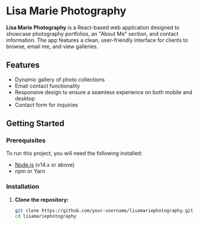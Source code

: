 # Lisa Marie Photography

**Lisa Marie Photography** is a React-based web application designed to showcase photography portfolios, an "About Me" section, and contact information. The app features a clean, user-friendly interface for clients to browse, email me, and view galleries.

## Features
- Dynamic gallery of photo collections
- Email contact functionality
- Responsive design to ensure a seamless experience on both mobile and desktop
- Contact form for inquiries

## Getting Started

### Prerequisites
To run this project, you will need the following installed:
- [Node.js](https://nodejs.org/) (v14.x or above)
- npm or Yarn

### Installation

1. **Clone the repository:**
   ```bash
   git clone https://github.com/your-username/lisamariephotography.git
   cd lisamariephotography

   
